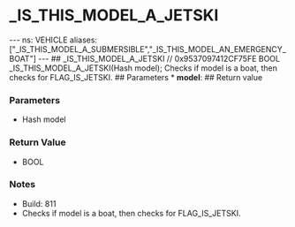 # _IS_THIS_MODEL_A_JETSKI

--- ns: VEHICLE aliases: ["_IS_THIS_MODEL_A_SUBMERSIBLE","_IS_THIS_MODEL_AN_EMERGENCY_BOAT"] --- ## _IS_THIS_MODEL_A_JETSKI  // 0x9537097412CF75FE BOOL _IS_THIS_MODEL_A_JETSKI(Hash model);  Checks if model is a boat, then checks for FLAG_IS_JETSKI.  ## Parameters * **model**:  ## Return value

### Parameters
* Hash model

### Return Value
* BOOL

### Notes
* Build: 811
* Checks if model is a boat, then checks for FLAG_IS_JETSKI.

